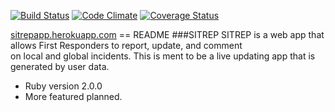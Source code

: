 [![Build Status](https://travis-ci.org/rjrobinson/Hot_Jobs.svg?branch=master)](https://travis-ci.org/rjrobinson/Hot_Jobs) [![Code Climate](https://codeclimate.com/github/rjrobinson/Hot_Jobs.png)](https://codeclimate.com/github/rjrobinson/Hot_Jobs) [![Coverage Status](https://coveralls.io/repos/rjrobinson/Hot_Jobs/badge.png)](https://coveralls.io/r/rjrobinson/Hot_Jobs)

[sitrepapp.herokuapp.com](http://sitrepapp.herokuapp.com)
== README
###SITREP
SITREP is a web app that allows First Responders to report, update, and comment  
on local and global incidents. This is ment to be a live updating app that is  
generated by user data.

* Ruby version 2.0.0
* More featured planned.
